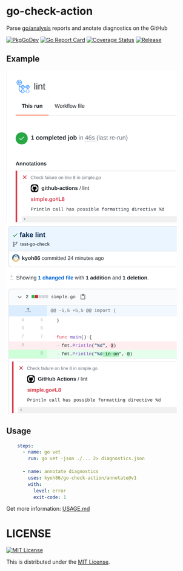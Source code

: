 # go-check-action

Parse [go/analysis](https://pkg.go.dev/golang.org/x/tools/go/analysis) reports and anotate diagnostics on the GitHub

[![PkgGoDev](https://pkg.go.dev/badge/kyoh86/go-check-action)](https://pkg.go.dev/kyoh86/go-check-action)
[![Go Report Card](https://goreportcard.com/badge/github.com/kyoh86/go-check-action)](https://goreportcard.com/report/github.com/kyoh86/go-check-action)
[![Coverage Status](https://img.shields.io/codecov/c/github/kyoh86/go-check-action.svg)](https://codecov.io/gh/kyoh86/go-check-action)
[![Release](https://github.com/kyoh86/go-check-action/workflows/Release/badge.svg)](https://github.com/kyoh86/go-check-action/releases)

## Example

<img src="go-check-1.png" width="450" height="400">

<img src="go-check-2.png" width="450" height="500">

## Usage

```yaml
    steps:
      - name: go vet
        run: go vet -json ./... 2> diagnostics.json

      - name: annotate diagnostics
        uses: kyoh86/go-check-action/annotate@v1
        with:
          level: error
          exit-code: 1
```

Get more information: [USAGE.md](USAGE.md)

# LICENSE

[![MIT License](http://img.shields.io/badge/license-MIT-blue.svg)](http://www.opensource.org/licenses/MIT)

This is distributed under the [MIT License](http://www.opensource.org/licenses/MIT).
